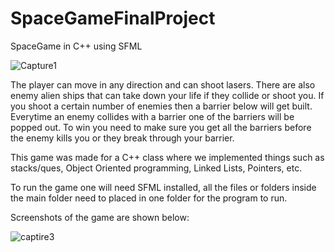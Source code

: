 # SpaceGameFinalProject
SpaceGame in C++ using SFML

![Capture1](https://user-images.githubusercontent.com/69560016/125534889-65bd6c31-7705-4e1e-a63b-780ba99e09af.PNG)

The player can move in any direction and can shoot lasers. There are also enemy alien ships that can take down your life if they collide or shoot you. If you shoot a certain number of enemies then a barrier below will get built. Everytime an enemy collides with a barrier one of the barriers will be popped out. To win you need to make sure you get all the barriers before the enemy kills you or they break through your barrier. 

This game was made for a C++ class where we implemented things such as stacks/ques, Object Oriented programming, Linked Lists, Pointers, etc. 

To run the game one will need SFML installed, all the files or folders inside the main folder need to placed in one folder for the program to run. 

Screenshots of the game are shown below:

![captire3](https://user-images.githubusercontent.com/69560016/125534894-f95f3438-4be8-428c-ba85-f76e785a3d26.PNG)
